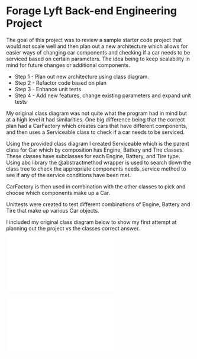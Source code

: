 # Forage Lyft Back-end Engineering Project
The goal of this project was to review a sample starter code project that would not scale well and then plan out a new 
architecture which allows for easier ways of changing car components and checking if a car needs to be serviced 
based on certain parameters. The idea being to keep scalability in mind for future changes or additional components. 

- Step 1 - Plan out new architecture using class diagram.
- Step 2 - Refactor code based on plan
- Step 3 - Enhance unit tests
- Step 4 - Add new features, change existing parameters and expand unit tests

My original class diagram was not quite what the program had in mind but at a high level it had similarities. 
One big difference being that the correct plan had a CarFactory which creates cars that have different components, 
and then uses a Serviceable class to check if a car needs to be serviced. 

Using the provided class diagram I created Serviceable which is the parent class for Car which by composition has 
Engine, Battery and Tire classes. These classes have subclasses for each Engine, Battery, and Tire type. Using abc 
library the @abstractmethod wrapper is used to search down the class tree to check the appropriate components 
needs_service method to see if any of the service conditions have been met. 

CarFactory is then used in combination with the other classes to pick and choose which components make up a Car. 

Unittests were created to test different combinations of Engine, Battery and Tire that make up various Car objects.

I included my original class diagram below to show my first attempt at planning out the project vs the classes correct
answer. 

![My UML diagram](UMLdiagram_ChristianFranklin.pdf)

![Courses UML diagram](Course_ClassDiagram.pdf)
